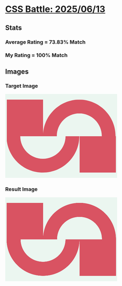 # [CSS Battle: 2025/06/13](https://cssbattle.dev/play/l9SS8rYUPMpsxlekbWIL)

## Stats

### Average Rating = 73.83% Match

### My Rating = 100% Match

## Images

### Target Image

![](./images/target.png)

### Result Image

![](./images/result.png)
